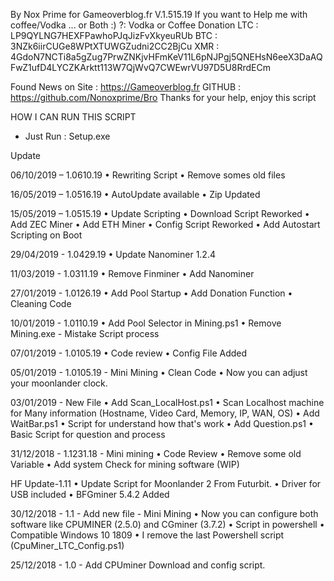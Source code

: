 By Nox Prime for Gameoverblog.fr
V.1.515.19
If you want to Help me with coffee/Vodka ... or Both :) ?:
Vodka or Coffee Donation
LTC : LP9QYLNG7HEXFPawhoPJqJizFvXkyeuRUb
BTC : 3NZk6iirCUGe8WPtXTUWGZudni2CC2BjCu
XMR : 4GdoN7NCTi8a5gZug7PrwZNKjvHFmKeV11L6pNJPgj5QNEHsN6eeX3DaAQFwZ1ufD4LYCZKArktt113W7QjWvQ7CWEwrVU97D5U8RrdECm

Found News on
Site : https://Gameoverblog.fr
GITHUB : https://github.com/Nonoxprime/Bro
Thanks for your help, enjoy this script

HOW I CAN RUN THIS SCRIPT
-	Just Run : Setup.exe 

Update


06/10/2019 – 1.0610.19
•	Rewriting Script
•	Remove somes old files


16/05/2019 – 1.0516.19
•	AutoUpdate available
•	Zip Updated

15/05/2019 – 1.0515.19
•	Update Scripting
•	Download Script Reworked
•	Add ZEC Miner
•	Add ETH Miner
•	Config Script Reworked
•	Add Autostart Scripting on Boot

29/04/2019 - 1.0429.19
•	Update Nanominer 1.2.4

11/03/2019 - 1.0311.19
•	Remove Finminer
•	Add Nanominer

27/01/2019 - 1.0126.19
•	Add Pool Startup
•	Add Donation Function
•	Cleaning Code

10/01/2019 - 1.0110.19
•	Add Pool Selector in Mining.ps1
•	Remove Mining.exe - Mistake Script process

07/01/2019 - 1.0105.19
•	Code review
•	Config File Added

05/01/2019 - 1.0105.19 - Mini Mining
•	Clean Code
•	Now you can adjust your moonlander clock.

03/01/2019 - New File
•	Add Scan_LocalHost.ps1
•	Scan Localhost machine for Many information (Hostname, Video Card, Memory, IP, WAN, OS)
•	Add WaitBar.ps1
•	Script for understand how that's work
•	Add Question.ps1
•	Basic Script for question and process

31/12/2018 - 1.1231.18 - Mini mining
•	Code Review
•	Remove some old Variable
•	Add system Check for mining software (WIP)

HF Update-1.11
•	Update Script for Moonlander 2 From Futurbit.
•	Driver for USB included
•	BFGminer 5.4.2 Added

30/12/2018 - 1.1 - Add new file - Mini Mining
•	Now you can configure both software like CPUMINER (2.5.0) and CGminer (3.7.2)
•	Script in powershell
•	Compatible Windows 10 1809
•	I remove the last Powershell script (CpuMiner_LTC_Config.ps1)

25/12/2018 - 1.0 - Add CPUminer Download and config script.
